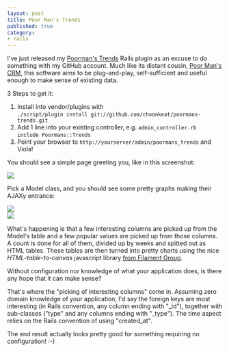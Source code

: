 ```yaml
---
layout: post
title: Poor Man's Trends
published: true
category:
- rails
---
```

I've just released my [Poorman's Trends](http://github.com/choonkeat/poormans-trends/tree/master) Rails plugin as an excuse to do something with my GitHub account. Much like its distant cousin, [Poor Man's CRM](http://blog.choonkeat.com/weblog/2004/12/poor-mans-crm.html), this software aims to be plug-and-play, self-sufficient and useful enough to make sense of existing data.

3 Steps to get it:

1. Install into vendor/plugins with   
`./script/plugin install git://github.com/choonkeat/poormans-trends.git`
2. Add 1 line into your existing controller, e.g. `admin_controller.rb`  
`include Poormans::Trends`
3. Point your browser to `http://yourserver/admin/poormans_trends` and Viola!

You should see a simple page greeting you, like in this screenshot:

[![](http://farm3.static.flickr.com/2342/2417672499_920e605a2e.jpg)](http://www.flickr.com/photos/choonkeat/2417672499/)

Pick a Model class, and you should see some pretty graphs making their AJAXy entrance:

[![](http://farm4.static.flickr.com/3162/2417672369_6e8bfc3f7b.jpg)](http://www.flickr.com/photos/choonkeat/2417672369/)  
[![](http://farm3.static.flickr.com/2057/2418488312_c5d2a27c42.jpg)](http://www.flickr.com/photos/choonkeat/2418488312/)

What's happening is that a few interesting columns are picked up from the Model's table and a few popular values are picked up from those columns. A count is done for all of them, divided up by weeks and spitted out as HTML tables. These tables are then turned into pretty charts using the nice _HTML-table-to-canvas_ javascript library [from Filament Group](http://www.filamentgroup.com/lab/creating_accessible_charts_using_canvas_and_jquery/).

Without configuration nor knowledge of what your application does, is there any hope that it can make sense?

That's where the "picking of interesting columns" come in. Assuming zero domain knowledge of your application, I'd say the foreign keys are most interesting (in Rails convention, any column ending with "\_id"), together with sub-classes ("type" and any columns ending with "\_type"). The time aspect relies on the Rails convention of using "created\_at".

The end result actually looks pretty good for something requiring no configuration! :-)

